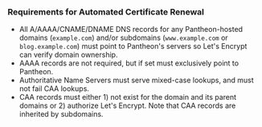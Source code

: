 ### Requirements for Automated Certificate Renewal
 - All A/AAAA/CNAME/DNAME DNS records for any Pantheon-hosted domains (`example.com`) and/or subdomains (`www.example.com` or `blog.example.com`) must point to Pantheon's servers so Let's Encrypt can verify domain ownership.
 - AAAA records are not required, but if set must exclusively point to Pantheon.
 - Authoritative Name Servers must serve mixed-case lookups, and must not fail CAA lookups.
 - CAA records must either 1) not exist for the domain and its parent domains or 2) authorize Let's Encrypt. Note that CAA records are inherited by subdomains.
